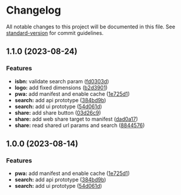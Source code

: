 # Changelog

All notable changes to this project will be documented in this file. See [standard-version](https://github.com/conventional-changelog/standard-version) for commit guidelines.

## 1.1.0 (2023-08-24)

### Features

- **isbn:** validate search param ([fd0303d](https://github.com/exiguus/app-book-search/commits/fd0303d2da109cc294110b17130a88864602f2c0))
- **logo:** add fixed dimensions ([b2d3901](https://github.com/exiguus/app-book-search/commits/b2d39016bca9bd08048e82a1851660d7a305cd43))
- **pwa:** add manifest and enable cache ([1e725d1](https://github.com/exiguus/app-book-search/commits/1e725d1d72549a37b2f896e1f0ee369a61561866))
- **search:** add api prototype ([384bd9b](https://github.com/exiguus/app-book-search/commits/384bd9b222a264085ab028961a57010d3674f916))
- **search:** add ui prototype ([54d061d](https://github.com/exiguus/app-book-search/commits/54d061d9d4f6774c7e453873fc26757aabd64a5f))
- **share:** add share button ([03d26c9](https://github.com/exiguus/app-book-search/commits/03d26c955ddfd40a9d2447314838c201b9301805))
- **share:** add web share target to manifest ([dad0a17](https://github.com/exiguus/app-book-search/commits/dad0a17f177fbc405fd621cd52ae611d36c026b8))
- **share:** read shared url params and search ([8844576](https://github.com/exiguus/app-book-search/commits/884457628165153a71ade67038a1c4c99cf20aec))

## 1.0.0 (2023-08-14)

### Features

- **pwa:** add manifest and enable cache ([1e725d1](https://github.com/exiguus/app-book-search/commits/1e725d1d72549a37b2f896e1f0ee369a61561866))
- **search:** add api prototype ([384bd9b](https://github.com/exiguus/app-book-search/commits/384bd9b222a264085ab028961a57010d3674f916))
- **search:** add ui prototype ([54d061d](https://github.com/exiguus/app-book-search/commits/54d061d9d4f6774c7e453873fc26757aabd64a5f))
